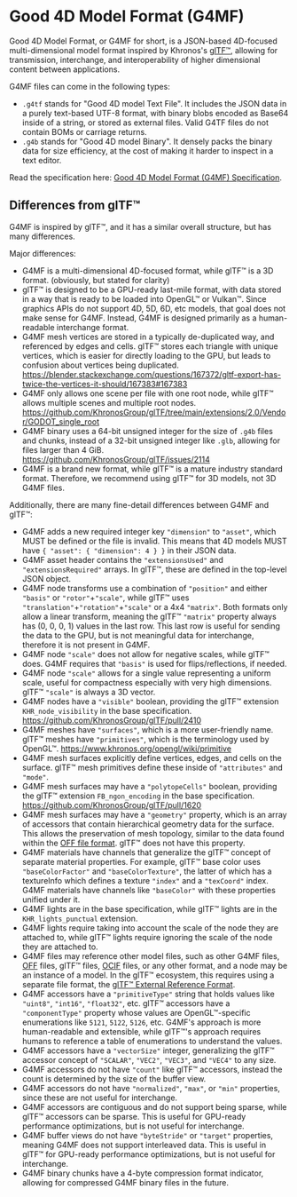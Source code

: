 # Good 4D Model Format (G4MF)

Good 4D Model Format, or G4MF for short, is a JSON-based 4D-focused multi-dimensional model format inspired by Khronos's [glTF™](https://github.com/KhronosGroup/glTF), allowing for transmission, interchange, and interoperability of higher dimensional content between applications.

G4MF files can come in the following types:
- `.g4tf` stands for "Good 4D model Text File". It includes the JSON data in a purely text-based UTF-8 format, with binary blobs encoded as Base64 inside of a string, or stored as external files. Valid G4TF files do not contain BOMs or carriage returns.
- `.g4b` stands for "Good 4D model Binary". It densely packs the binary data for size efficiency, at the cost of making it harder to inspect in a text editor.

Read the specification here: [Good 4D Model Format (G4MF) Specification](specification/specification.md).

## Differences from glTF™

G4MF is inspired by glTF™, and it has a similar overall structure, but has many differences.

Major differences:

- G4MF is a multi-dimensional 4D-focused format, while glTF™ is a 3D format. (obviously, but stated for clarity)
- glTF™ is designed to be a GPU-ready last-mile format, with data stored in a way that is ready to be loaded into OpenGL™ or Vulkan™. Since graphics APIs do not support 4D, 5D, 6D, etc models, that goal does not make sense for G4MF. Instead, G4MF is designed primarily as a human-readable interchange format.
- G4MF mesh vertices are stored in a typically de-duplicated way, and referenced by edges and cells. glTF™ stores each triangle with unique vertices, which is easier for directly loading to the GPU, but leads to confusion about vertices being duplicated. https://blender.stackexchange.com/questions/167372/gltf-export-has-twice-the-vertices-it-should/167383#167383
- G4MF only allows one scene per file with one root node, while glTF™ allows multiple scenes and multiple root nodes. https://github.com/KhronosGroup/glTF/tree/main/extensions/2.0/Vendor/GODOT_single_root
- G4MF binary uses a 64-bit unsigned integer for the size of `.g4b` files and chunks, instead of a 32-bit unsigned integer like `.glb`, allowing for files larger than 4 GiB. https://github.com/KhronosGroup/glTF/issues/2114
- G4MF is a brand new format, while glTF™ is a mature industry standard format. Therefore, we recommend using glTF™ for 3D models, not 3D G4MF files.

Additionally, there are many fine-detail differences between G4MF and glTF™:

- G4MF adds a new required integer key `"dimension"` to `"asset"`, which MUST be defined or the file is invalid. This means that 4D models MUST have `{ "asset": { "dimension": 4 } }` in their JSON data.
- G4MF asset header contains the `"extensionsUsed"` and `"extensionsRequired"` arrays. In glTF™, these are defined in the top-level JSON object.
- G4MF node transforms use a combination of `"position"` and either `"basis"` or `"rotor"`+`"scale"`, while glTF™ uses `"translation"`+`"rotation"`+`"scale"` or a 4x4 `"matrix"`. Both formats only allow a linear transform, meaning the glTF™ `"matrix"` property always has (0, 0, 0, 1) values in the last row. This last row is useful for sending the data to the GPU, but is not meaningful data for interchange, therefore it is not present in G4MF.
- G4MF node `"scale"` does not allow for negative scales, while glTF™ does. G4MF requires that `"basis"` is used for flips/reflections, if needed.
- G4MF node `"scale"` allows for a single value representing a uniform scale, useful for compactness especially with very high dimensions. glTF™ `"scale"` is always a 3D vector.
- G4MF nodes have a `"visible"` boolean, providing the glTF™ extension `KHR_node_visibility` in the base specification. https://github.com/KhronosGroup/glTF/pull/2410
- G4MF meshes have `"surfaces"`, which is a more user-friendly name. glTF™ meshes have `"primitives"`, which is the terminology used by OpenGL™. https://www.khronos.org/opengl/wiki/primitive
- G4MF mesh surfaces explicitly define vertices, edges, and cells on the surface. glTF™ mesh primitives define these inside of `"attributes"` and `"mode"`.
- G4MF mesh surfaces may have a `"polytopeCells"` boolean, providing the glTF™ extension `FB_ngon_encoding` in the base specification. https://github.com/KhronosGroup/glTF/pull/1620
- G4MF mesh surfaces may have a `"geometry"` property, which is an array of accessors that contain hierarchical geometry data for the surface. This allows the preservation of mesh topology, similar to the data found within the [OFF file format](https://en.wikipedia.org/wiki/OFF_%28file_format%29). glTF™ does not have this property.
- G4MF materials have channels that generalize the glTF™ concept of separate material properties. For example, glTF™ base color uses `"baseColorFactor"` and `"baseColorTexture"`, the latter of which has a textureInfo which defines a texture `"index"` and a `"texCoord"` index. G4MF materials have channels like `"baseColor"` with these properties unified under it.
- G4MF lights are in the base specification, while glTF™ lights are in the `KHR_lights_punctual` extension.
- G4MF lights require taking into account the scale of the node they are attached to, while glTF™ lights require ignoring the scale of the node they are attached to.
- G4MF files may reference other model files, such as other G4MF files, [OFF](https://en.wikipedia.org/wiki/OFF_%28file_format%29) files, glTF™ files, [OCIF](https://github.com/ocwg/spec) files, or any other format, and a node may be an instance of a model. In the glTF™ ecosystem, this requires using a separate file format, the [glTF™ External Reference Format](https://github.com/KhronosGroup/glTF-External-Reference).
- G4MF accessors have a `"primitiveType"` string that holds values like `"uint8"`, `"int16"`, `"float32"`, etc. glTF™ accessors have a `"componentType"` property whose values are OpenGL™-specific enumerations like `5121`, `5122`, `5126`, etc. G4MF's approach is more human-readable and extensible, while glTF™'s approach requires humans to reference a table of enumerations to understand the values.
- G4MF accessors have a `"vectorSize"` integer, generalizing the glTF™ accessor concept of `"SCALAR"`, `"VEC2"`, `"VEC3"`, and `"VEC4"` to any size.
- G4MF accessors do not have `"count"` like glTF™ accessors, instead the count is determined by the size of the buffer view.
- G4MF accessors do not have `"normalized"`, `"max"`, or `"min"` properties, since these are not useful for interchange.
- G4MF accessors are contiguous and do not support being sparse, while glTF™ accessors can be sparse. This is useful for GPU-ready performance optimizations, but is not useful for interchange.
- G4MF buffer views do not have `"byteStride"` or `"target"` properties, meaning G4MF does not support interleaved data. This is useful in glTF™ for GPU-ready performance optimizations, but is not useful for interchange.
- G4MF binary chunks have a 4-byte compression format indicator, allowing for compressed G4MF binary files in the future.
